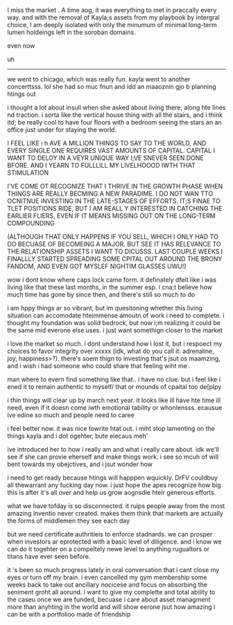 I miss the market . A time aog, it was everything to met in praccally every way. and with the removal of Kayla;s assets from my playbook by intergral choice, I am deeply isolated with only the minumum of minimal long-term lumen holdeings left in the soroban domains.

even now

uh

---

we went to chicago, which was really fun. kayla went to another concerttsss. lol she had so muc fnun and idd an maaoznin gjo b planning htings out

i thought a lot about insull when she asked about living there, along hte lines nd traction. i sorta like the vertical house thing with all the stairs, and i think itd; be really cool to have four floors with a bedroom seeing the stars an an office just under for staying the world.

I FEEL LIKE i h AVE A MILLION THINGS TO SAY TO THE WORLD, AND EVERY SINGLE ONE REQUIRES VAST AMOUNTS OF CAPITAL. CAPITAL I WANT TO DELOY IN A VEYR UNIQUE WAY I;VE SNEVER SEEN DONE BFORE. AND I YEARN TO FULLLILL MY LIVELHOOOD IWTH THAT STIMULATION

I'VE COME OT RECOGNIZE THAT I THRIVE IN THE GROWTH PHASE WHEN THINGS ARE REALLY BECMING A NEW PARADIME. I DO NOT WAN TTO OCNITNUE INVESTING IN THE LATE-STAGES OF EFFORTS. IT;S FINAE TO TLET POSITIONS RIDE, BUT I AM REALL Y INTERESTED IN CATCHING THE EARLIER FLIERS, EVEN IF IT MEANS MISSING OUT ON THE LONG-TERM COMPOUNDING

(ALTHOUGH THAT ONLY HAPPENS IF YOU SELL, WHICH I ONLY HAD TO DO BECUASE OF BECOMEING A MAJOR. BUT SEE IT HAS RELEVANCE TO THE RELATIONSHIP ASSETS I WANT TO DICUSSS. LAST COUPLE WEEKS I FINALLLY STARTED SPREADING SOME CPITAL OUT AROUND THE BRONY FANDOM, AND EVEN GOT MYSLEF NIGHTIM GLASSES UWU!)

wow i dont know where caps lock came form. it definately dfelt like i was living like that these last months, in the summer esp. i cna;t believe how much time has gone by since then, and there's still so much to do

i am hppy things ar so vibrant, but im quesitoning whether this living situation can accomodate hteimmense amoutn of work i need to complete. i thought my foundation was solid bedrock, but now i;m realizing it could be the same mid everone else uses. i just want somethign closer to the market

i love the market so much. i dont understand how i lost it, but i respoect my choices to favor integrity over xxxxx (idk, what do you call it: adrenaline, joy, happiness>?). there's soem thign to investing that's jsut os maamzing, and i wish i had someone who could share that feeling wiht me .
 
 man where to evern find something like that.. i have no clue. but i feel like i ened it to remain authentic to myself/ that or mounds of cpaital too de[plpy
 
 i thin things will clear up by march next year. it looks like ill have hte time ill need, even if it doesn come iwth emotional tability or whonlensss. ecausue ive edine so much and people need to caree
 
 i feel better now. it was nice towrite htat out. i miht stop lamenting on the things kayla and i dot ogehter, bute eiecaus meh'
 
 
 
 ive introduced her to how i really am and what i really care about. idk we'll see if she can provie eherself and make things work. i see so mcuh of will bent towards my obejctives, and i jsut wonder how
 
 i need to get ready because htings will happpen wquickly. DrFV couldbuy all thewarrant any fucking day now. i just hope the apes recognize how big this is after it's all over and help us grow aognsdie hteir generous efforts.
 
 what we have tofday is so disconnected. it ruips people away from the most amazing inventio never created. makes them think that markets are actually the forms of middlemen they see each day

 but we need certificate authritieis to enforce stadnards. we can prosper when investors ar eprotected with a basic level of diligence. and i know we can do it togehter on a compeltely newe level to anything rugualtors or titans have ever seen before.

 it
 's been  so much progress lately in oral conversation that i cant close my eyes or turn off my brain. i even cancelled my gym membership some weeks back to take out ancillary nocicese and focus on absorbing the seniment groht all aorund. i want to give my complette and total ability to the caseu once we are funded, becuase i care about asset managment more than anyhting in the world and will show eerone jsut how amazing i can be with a portfolioo made of friendship